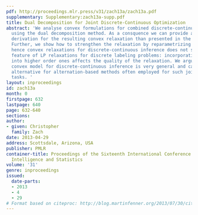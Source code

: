 ```yaml
---
pdf: http://proceedings.mlr.press/v31/zach13a/zach13a.pdf
supplementary: Supplementary:zach13a-supp.pdf
title: Dual Decomposition for Joint Discrete-Continuous Optimization
abstract: 'We analyse convex formulations for combined discrete-continuous MAP inference
  using the dual decomposition method. As a consquence we can provide a more intuitive
  derivation for the resulting convex relaxation than presented in the literature.
  Further, we show how to strengthen the relaxation by reparametrizing the potentials,
  hence convex relaxations for discrete-continuous inference does not share an important
  feature of LP relaxations for discrete labeling problems: incorporating unary potentials
  into higher order ones affects the quality of the relaxation. We argue that the
  convex model for discrete-continuous inference is very general and can be used as
  alternative for alternation-based methods often employed for such joint inference
  tasks. '
layout: inproceedings
id: zach13a
month: 0
firstpage: 632
lastpage: 640
page: 632-640
sections: 
author:
- given: Christopher
  family: Zach
date: 2013-04-29
address: Scottsdale, Arizona, USA
publisher: PMLR
container-title: Proceedings of the Sixteenth International Conference on Artificial
  Intelligence and Statistics
volume: '31'
genre: inproceedings
issued:
  date-parts:
  - 2013
  - 4
  - 29
# Format based on citeproc: http://blog.martinfenner.org/2013/07/30/citeproc-yaml-for-bibliographies/
---
```


